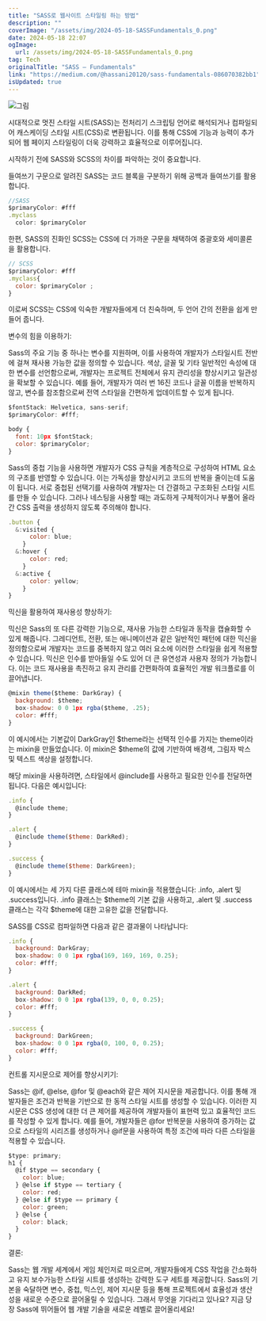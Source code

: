 ```yaml
---
title: "SASS로 웹사이트 스타일링 하는 방법"
description: ""
coverImage: "/assets/img/2024-05-18-SASSFundamentals_0.png"
date: 2024-05-18 22:07
ogImage: 
  url: /assets/img/2024-05-18-SASSFundamentals_0.png
tag: Tech
originalTitle: "SASS — Fundamentals"
link: "https://medium.com/@hassani20120/sass-fundamentals-086070382bb1"
isUpdated: true
---
```





![그림](/assets/img/2024-05-18-SASSFundamentals_0.png)

시대적으로 멋진 스타일 시트(SASS)는 전처리기 스크립팅 언어로 해석되거나 컴파일되어 캐스케이딩 스타일 시트(CSS)로 변환됩니다. 이를 통해 CSS에 기능과 능력이 추가되어 웹 페이지 스타일링이 더욱 강력하고 효율적으로 이루어집니다.

시작하기 전에 SASS와 SCSS의 차이를 파악하는 것이 중요합니다.

들여쓰기 구문으로 알려진 SASS는 코드 블록을 구분하기 위해 공백과 들여쓰기를 활용합니다.

<div class="content-ad"></div>

```js
//SASS 
$primaryColor: #fff
.myclass
  color: $primaryColor
```

한편, SASS의 진화인 SCSS는 CSS에 더 가까운 구문을 채택하여 중괄호와 세미콜론을 활용합니다.

```js
// SCSS
$primaryColor: #fff
.myclass{
  color: $primaryColor ;
}
```

이로써 SCSS는 CSS에 익숙한 개발자들에게 더 친숙하며, 두 언어 간의 전환을 쉽게 만들어 줍니다.

<div class="content-ad"></div>

변수의 힘을 이용하기:

Sass의 주요 기능 중 하나는 변수를 지원하며, 이를 사용하여 개발자가 스타일시트 전반에 걸쳐 재사용 가능한 값을 정의할 수 있습니다. 색상, 글꼴 및 기타 일반적인 속성에 대한 변수를 선언함으로써, 개발자는 프로젝트 전체에서 유지 관리성을 향상시키고 일관성을 확보할 수 있습니다. 예를 들어, 개발자가 여러 번 16진 코드나 글꼴 이름을 반복하지 않고, 변수를 참조함으로써 전역 스타일을 간편하게 업데이트할 수 있게 됩니다.

```js
$fontStack: Helvetica, sans-serif;
$primaryColor: #fff;

body {
  font: 10px $fontStack;
  color: $primaryColor;
}
```

<div class="content-ad"></div>

Sass의 중첩 기능을 사용하면 개발자가 CSS 규칙을 계층적으로 구성하여 HTML 요소의 구조를 반영할 수 있습니다. 이는 가독성을 향상시키고 코드의 반복을 줄이는데 도움이 됩니다. 서로 중첩된 선택기를 사용하여 개발자는 더 간결하고 구조화된 스타일 시트를 만들 수 있습니다. 그러나 네스팅을 사용할 때는 과도하게 구체적이거나 부풀어 올라간 CSS 출력을 생성하지 않도록 주의해야 합니다.

```js
.button { 
  &:visited {
      color: blue;
    } 
  &:hover {
      color: red;
    } 
  &:active {
      color: yellow;
    } 
}
```

믹신을 활용하여 재사용성 향상하기:

믹신은 Sass의 또 다른 강력한 기능으로, 재사용 가능한 스타일과 동작을 캡슐화할 수 있게 해줍니다. 그레디언트, 전환, 또는 애니메이션과 같은 일반적인 패턴에 대한 믹신을 정의함으로써 개발자는 코드를 중복하지 않고 여러 요소에 이러한 스타일을 쉽게 적용할 수 있습니다. 믹신은 인수를 받아들일 수도 있어 더 큰 유연성과 사용자 정의가 가능합니다. 이는 코드 재사용을 촉진하고 유지 관리를 간편화하여 효율적인 개발 워크플로를 이끌어냅니다.

<div class="content-ad"></div>

```js
@mixin theme($theme: DarkGray) {
  background: $theme;
  box-shadow: 0 0 1px rgba($theme, .25);
  color: #fff;
}
```

이 예시에서는 기본값이 DarkGray인 $theme라는 선택적 인수를 가지는 theme이라는 mixin을 만들었습니다. 이 mixin은 $theme의 값에 기반하여 배경색, 그림자 박스 및 텍스트 색상을 설정합니다.

해당 mixin을 사용하려면, 스타일에서 @include를 사용하고 필요한 인수를 전달하면 됩니다. 다음은 예시입니다:

```js
.info {
  @include theme;
}

.alert {
  @include theme($theme: DarkRed);
}

.success {
  @include theme($theme: DarkGreen);
}
```

<div class="content-ad"></div>

이 예시에서는 세 가지 다른 클래스에 테마 mixin을 적용했습니다: .info, .alert 및 .success입니다. .info 클래스는 $theme의 기본 값을 사용하고, .alert 및 .success 클래스는 각각 $theme에 대한 고유한 값을 전달합니다.

SASS를 CSS로 컴파일하면 다음과 같은 결과물이 나타납니다:

```js
.info {
  background: DarkGray;
  box-shadow: 0 0 1px rgba(169, 169, 169, 0.25);
  color: #fff;
}

.alert {
  background: DarkRed;
  box-shadow: 0 0 1px rgba(139, 0, 0, 0.25);
  color: #fff;
}

.success {
  background: DarkGreen;
  box-shadow: 0 0 1px rgba(0, 100, 0, 0.25);
  color: #fff;
}
```

컨트롤 지시문으로 제어를 향상시키기:

<div class="content-ad"></div>

Sass는 @if, @else, @for 및 @each와 같은 제어 지시문을 제공합니다. 이를 통해 개발자들은 조건과 반복을 기반으로 한 동적 스타일 시트를 생성할 수 있습니다. 이러한 지시문은 CSS 생성에 대한 더 큰 제어를 제공하여 개발자들이 표현력 있고 효율적인 코드를 작성할 수 있게 합니다. 예를 들어, 개발자들은 @for 반복문을 사용하여 증가하는 값으로 스타일의 시리즈를 생성하거나 @if문을 사용하여 특정 조건에 따라 다른 스타일을 적용할 수 있습니다.

```js
$type: primary;
h1 {
  @if $type == secondary {
    color: blue;
  } @else if $type == tertiary {
    color: red;
  } @else if $type == primary {
    color: green;
  } @else {
    color: black;
  }
}
```

결론:

Sass는 웹 개발 세계에서 게임 체인저로 떠오르며, 개발자들에게 CSS 작업을 간소화하고 유지 보수가능한 스타일 시트를 생성하는 강력한 도구 세트를 제공합니다. Sass의 기본을 숙달하면 변수, 중첩, 믹스인, 제어 지시문 등을 통해 프로젝트에서 효율성과 생산성을 새로운 수준으로 끌어올릴 수 있습니다. 그래서 무엇을 기다리고 있나요? 지금 당장 Sass에 뛰어들어 웹 개발 기술을 새로운 레벨로 끌어올리세요!